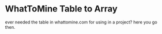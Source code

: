 # WhatToMine Table to Array
ever needed the table in whattomine.com for using in a project? here you go then.
